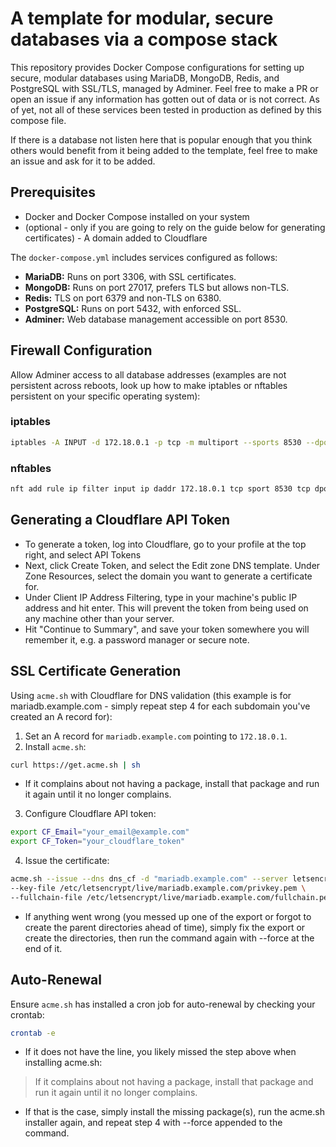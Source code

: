 # A template for modular, secure databases via a compose stack
This repository provides Docker Compose configurations for setting up secure, modular databases using MariaDB, MongoDB, Redis, and PostgreSQL with SSL/TLS, managed by Adminer.
Feel free to make a PR or open an issue if any information has gotten out of data or is not correct. As of yet, not all of these services been tested in production as defined by this compose file.

If there is a database not listen here that is popular enough that you think others would benefit from it being added to the template, feel free to make an issue and ask for it to be added.

## Prerequisites

- Docker and Docker Compose installed on your system
- (optional - only if you are going to rely on the guide below for generating certificates) - A domain added to Cloudflare

The `docker-compose.yml` includes services configured as follows:

- **MariaDB:** Runs on port 3306, with SSL certificates.
- **MongoDB:** Runs on port 27017, prefers TLS but allows non-TLS.
- **Redis:** TLS on port 6379 and non-TLS on 6380.
- **PostgreSQL:** Runs on port 5432, with enforced SSL.
- **Adminer:** Web database management accessible on port 8530.

## Firewall Configuration

Allow Adminer access to all database addresses (examples are not persistent across reboots, look up how to make iptables or nftables persistent on your specific operating system):

### iptables

```bash
iptables -A INPUT -d 172.18.0.1 -p tcp -m multiport --sports 8530 --dports 3306,27017,6379,5432 -j ACCEPT
```

### nftables

```bash
nft add rule ip filter input ip daddr 172.18.0.1 tcp sport 8530 tcp dport {3306, 27017, 6379, 5432} accept
```

## Generating a Cloudflare API Token
- To generate a token, log into Cloudflare, go to your profile at the top right, and select API Tokens
- Next, click Create Token, and select the Edit zone DNS template. Under Zone Resources, select the domain you want to generate a certificate for.
- Under Client IP Address Filtering, type in your machine's public IP address and hit enter. This will prevent the token from being used on any machine other than your server.
- Hit "Continue to Summary", and save your token somewhere you will remember it, e.g. a password manager or secure note.

## SSL Certificate Generation

Using `acme.sh` with Cloudflare for DNS validation (this example is for mariadb.example.com - simply repeat step 4 for each subdomain you've created an A record for):

1. Set an A record for `mariadb.example.com` pointing to `172.18.0.1`.
2. Install `acme.sh`:

```bash
curl https://get.acme.sh | sh
```
- If it complains about not having a package, install that package and run it again until it no longer complains.

3. Configure Cloudflare API token:

```bash
export CF_Email="your_email@example.com"
export CF_Token="your_cloudflare_token"
```

4. Issue the certificate:

```bash
acme.sh --issue --dns dns_cf -d "mariadb.example.com" --server letsencrypt \
--key-file /etc/letsencrypt/live/mariadb.example.com/privkey.pem \
--fullchain-file /etc/letsencrypt/live/mariadb.example.com/fullchain.pem
```

- If anything went wrong (you messed up one of the export or forgot to create the parent directories ahead of time), simply fix the export or create the directories, then run the command again with --force at the end of it.

## Auto-Renewal

Ensure `acme.sh` has installed a cron job for auto-renewal by checking your crontab:

```bash
crontab -e
```

- If it does not have the line, you likely missed the step above when installing acme.sh:
> If it complains about not having a package, install that package and run it again until it no longer complains.
  - If that is the case, simply install the missing package(s), run the acme.sh installer again, and repeat step 4 with --force appended to the command.

